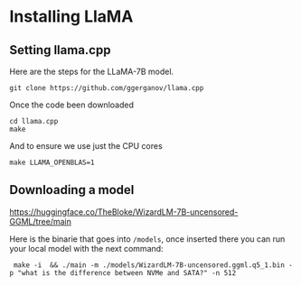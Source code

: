 # Installing LlaMA 


## Setting llama.cpp

Here are the steps for the LLaMA-7B model.

    git clone https://github.com/ggerganov/llama.cpp

Once the code been downloaded

    cd llama.cpp
    make

And to ensure we use just the CPU cores

    make LLAMA_OPENBLAS=1

## Downloading a model

https://huggingface.co/TheBloke/WizardLM-7B-uncensored-GGML/tree/main

Here is the binarie that goes into `/models`, once inserted there you can run your local model with the next command:

     make -i  && ./main -m ./models/WizardLM-7B-uncensored.ggml.q5_1.bin -p "what is the difference between NVMe and SATA?" -n 512
    
